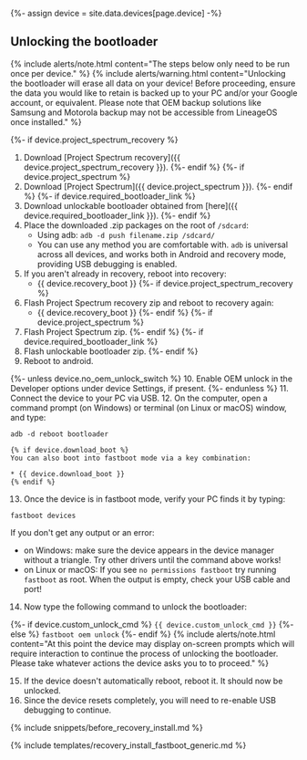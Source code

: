 {%- assign device = site.data.devices[page.device] -%}

## Unlocking the bootloader

{% include alerts/note.html content="The steps below only need to be run once per device." %}
{% include alerts/warning.html content="Unlocking the bootloader will erase all data on your device!
Before proceeding, ensure the data you would like to retain is backed up to your PC and/or your Google account, or equivalent. Please note that OEM backup solutions like Samsung and Motorola backup may not be accessible from LineageOS once installed." %}

{%- if device.project_spectrum_recovery %}
1. Download [Project Spectrum recovery]({{ device.project_spectrum_recovery }}).
{%- endif %}
{%- if device.project_spectrum %}
2. Download [Project Spectrum]({{ device.project_spectrum }}).
{%- endif %}
{%- if device.required_bootloader_link %}
3. Download unlockable bootloader obtained from [here]({{ device.required_bootloader_link }}).
{%- endif %}
4. Place the downloaded .zip packages on the root of `/sdcard`:
    * Using adb: `adb -d push filename.zip /sdcard/`
    * You can use any method you are comfortable with. `adb` is universal across all devices, and works both in Android and recovery mode, providing
        USB debugging is enabled.
5. If you aren't already in recovery, reboot into recovery:
    * {{ device.recovery_boot }}
{%- if device.project_spectrum_recovery %}
6. Flash Project Spectrum recovery zip and reboot to recovery again:
    * {{ device.recovery_boot }}
{%- endif %}
{%- if device.project_spectrum %}
7. Flash Project Spectrum zip.
{%- endif %}
{%- if device.required_bootloader_link %}
8. Flash unlockable bootloader zip.
{%- endif %}
9. Reboot to android.

{%- unless device.no_oem_unlock_switch %}
10. Enable OEM unlock in the Developer options under device Settings, if present.
{%- endunless %}
11. Connect the device to your PC via USB.
12. On the computer, open a command prompt (on Windows) or terminal (on Linux or macOS) window, and type:
```
adb -d reboot bootloader
```
    {% if device.download_boot %}
    You can also boot into fastboot mode via a key combination:

    * {{ device.download_boot }}
    {% endif %}
13. Once the device is in fastboot mode, verify your PC finds it by typing:
```
fastboot devices
```
  If you don't get any output or an error:
   * on Windows: make sure the device appears in the device manager without a triangle. Try other drivers until the command above works!
   * on Linux or macOS: If you see `no permissions fastboot` try running `fastboot` as root. When the output is empty, check your USB cable and port!
14. Now type the following command to unlock the bootloader:

{%- if device.custom_unlock_cmd %}
    ```
{{ device.custom_unlock_cmd }}
    ```
{%- else %}
    ```
fastboot oem unlock
    ```
{%- endif %}
    {% include alerts/note.html content="At this point the device may display on-screen prompts which will require interaction to continue the process of unlocking the bootloader. Please take whatever actions the device asks you to to proceed." %}

15. If the device doesn't automatically reboot, reboot it. It should now be unlocked.
16. Since the device resets completely, you will need to re-enable USB debugging to continue.

{% include snippets/before_recovery_install.md %}

{% include templates/recovery_install_fastboot_generic.md %}

